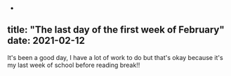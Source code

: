 -
title: "The last day of the first week of February"
date: 2021-02-12
-
It's been a good day, I have a lot of work to do but that's okay because it's my last week of school before reading break!!
